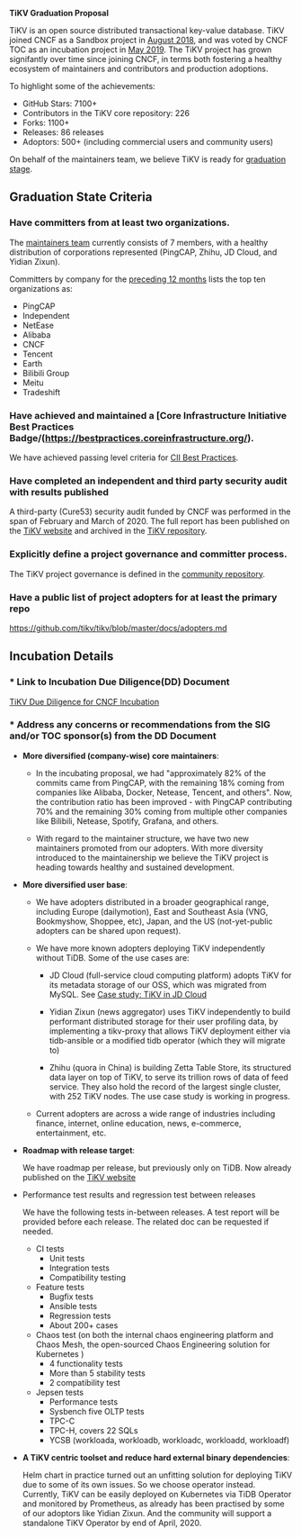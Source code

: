**TiKV Graduation Proposal**

TiKV is an open source distributed transactional key-value database. TiKV joined CNCF as a Sandbox project in [August 2018](https://www.cncf.io/blog/2018/08/28/cncf-to-host-tikv-in-the-sandbox/), and was voted by CNCF TOC as an incubation project in [May 2019](https://www.cncf.io/blog/2019/05/21/toc-votes-to-move-tikv-into-cncf-incubator/). The TiKV project has grown signifantly over time since joining CNCF, in terms both fostering a healthy ecosystem of maintainers and contributors and production adoptions.

To highlight some of the achievements:

- GitHub Stars: 7100+
- Contributors in the TiKV core repository: 226
- Forks: 1100+
- Releases: 86 releases
- Adoptors: 500+ (including commercial users and community users)

On behalf of the maintainers team, we believe TiKV is ready for [graduation stage](https://github.com/cncf/toc/blob/master/process/graduation_criteria.adoc#graduation-stage).

## Graduation State Criteria

### Have committers from at least two organizations.

The [maintainers team](https://github.com/tikv/tikv/blob/master/MAINTAINERS.md) currently consists of 7 members, with a healthy distribution of corporations represented (PingCAP, Zhihu, JD Cloud, and Yidian Zixun).

Committers by company for the [preceding 12 months](https://tikv.devstats.cncf.io/d/4/company-statistics-by-repository-group?orgId=1&var-period=y&var-metric=activity&var-repogroup_name=All&var-companies=All) lists the top ten organizations as:

- PingCAP
- Independent
- NetEase
- Alibaba
- CNCF
- Tencent
- Earth
- Bilibili Group
- Meitu
- Tradeshift


### Have achieved and maintained a [Core Infrastructure Initiative Best Practices Badge/(https://bestpractices.coreinfrastructure.org/).

We have achieved passing level criteria for [CII Best Practices](https://bestpractices.coreinfrastructure.org/zh-CN/projects/2574).

### Have completed an independent and third party security audit with results published

A third-party (Cure53) security audit funded by CNCF was performed in the span of February and March of 2020. The full report has been published on the [TiKV website](https://tikv.org/blog/tikv-pass-security-audit/) and archived in the [TiKV repository](https://github.com/tikv/tikv#security-audit).

### Explicitly define a project governance and committer process.

The TiKV project governance is defined in the [community repository](https://github.com/tikv/community/blob/master/GOVERNANCE.md).

### Have a public list of project adopters for at least the primary repo

https://github.com/tikv/tikv/blob/master/docs/adopters.md

## Incubation Details

### * Link to Incubation Due Diligence(DD) Document

[TiKV Due Diligence for CNCF Incubation](https://docs.google.com/document/d/1isLh8e5D0pAgocbj2ht_ZbZ5MORN3fFD-98tCsVu0rM/edit#heading=h.xty7ca1yvruj)

### * Address any concerns or recommendations from the SIG and/or TOC sponsor(s) from the DD Document

- **More diversified (company-wise) core maintainers**:

    - In the incubating proposal, we had "approximately 82% of the commits came from PingCAP, with the remaining 18% coming from companies like Alibaba, Docker, Netease, Tencent, and others". Now, the contribution ratio has been improved - with PingCAP contributing 70% and the remaining 30% coming from multiple other companies like Bilibili, Netease, Spotify, Grafana, and others.

    - With regard to the maintainer structure, we have two new maintainers promoted from our adopters. With more diversity introduced to the maintainership we believe the TiKV project is heading towards healthy and sustained development.


- **More diversified user base**:

    - We have adopters distributed in a broader geographical range, including Europe (dailymotion), East and Southeast Asia (VNG, Bookmyshow, Shoppee, etc), Japan, and the US (not-yet-public adopters can be shared upon request).
    - We have more known adopters deploying TiKV independently without TiDB. Some of the use cases are:
        - JD Cloud (full-service cloud computing platform)  adopts TiKV for its metadata storage of our OSS, which was migrated from MySQL. See [Case study: TiKV in JD Cloud](https://www.cncf.io/blog/2019/11/26/case-study-tikv-in-jd-cloud/)
       
        - Yidian Zixun (news aggregator) uses TiKV independently to build performant distributed storage for their user profiling data, by implementing a tikv-proxy that allows TiKV deployment either via tidb-ansible or a modified tidb operator (which they will migrate to)
        
        - Zhihu (quora in China) is building Zetta Table Store, its structured data layer on top of TiKV, to serve its trillion rows of data of feed service. They also hold the record of the largest single cluster, with 252 TiKV nodes. The use case study is working in progress.
    
    - Current adopters are across a wide range of industries including finance, internet, online education, news, e-commerce, entertainment, etc.

- **Roadmap with release target**:

  We have roadmap per release, but previously only on TiDB. Now already published on the [TiKV website](https://tikv.org/docs/dev/roadmap/)

- Performance test results and regression test between releases

  We have the following tests in-between releases. A test report will be provided before each release. The related doc can be requested if needed.

    - CI tests
      - Unit tests
      - Integration tests
      - Compatibility testing
    - Feature tests
      - Bugfix tests
      - Ansible tests
      - Regression tests
      - About 200+ cases
    - Chaos test (on both the internal chaos engineering platform and Chaos Mesh, the open-sourced Chaos Engineering solution for Kubernetes )
      - 4 functionality tests
      - More than 5 stability tests
      - 2 compatibility test
    - Jepsen tests
      - Performance tests
      - Sysbench five OLTP tests
      - TPC-C
      - TPC-H, covers 22 SQLs
      - YCSB (workloada, workloadb, workloadc, workloadd, workloadf)

- **A TiKV centric toolset and reduce hard external binary dependencies**:

   Helm chart in practice turned out an unfitting solution for deploying TiKV due to some of its own issues. So we choose operator instead. Currently, TiKV can be easily deployed on Kubernetes via TiDB Operator and monitored by Prometheus, as already has been practised by some of our adoptors like Yidian Zixun. And the community will support a standalone TiKV Operator by end of April, 2020.


